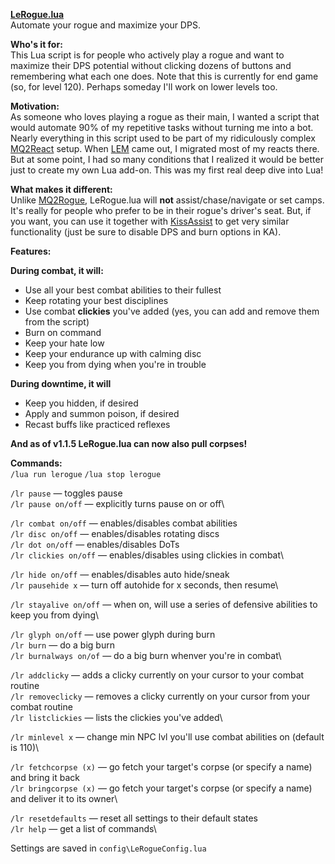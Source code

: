 **[LeRogue.lua](https://www.redguides.com/community/resources/lerogue-lua.2676/ "LeRogue.lua")**\
Automate your rogue and maximize your DPS.

**Who's it for:**\
This Lua script is for people who actively play a rogue and want to maximize their DPS potential without clicking dozens of buttons and remembering what each one does. Note that this is currently for end game (so, for level 120). Perhaps someday I'll work on lower levels too.

**Motivation:**\
As someone who loves playing a rogue as their main, I wanted a script that would automate 90% of my repetitive tasks without turning me into a bot. Nearly everything in this script used to be part of my ridiculously complex [MQ2React](https://www.redguides.com/community/resources/mq2react.1599/ "MQ2React") setup. When [LEM](https://www.redguides.com/community/resources/mighty-lua-event-manager.2539/ "(Mighty) Lua Events Manager") came out, I migrated most of my reacts there. But at some point, I had so many conditions that I realized it would be better just to create my own Lua add-on. This was my first real deep dive into Lua!

**What makes it different:**\
Unlike [MQ2Rogue](https://www.redguides.com/community/resources/mq2rogue.1084/ "MQ2Rogue"), LeRogue.lua will **not** assist/chase/navigate or set camps. It's really for people who prefer to be in their rogue's driver's seat. But, if you want, you can use it together with [KissAssist](https://www.redguides.com/wiki/KissAssist "kissassist") to get very similar functionality (just be sure to disable DPS and burn options in KA).

**Features:**

**During combat, it will:**

-   Use all your best combat abilities to their fullest
-   Keep rotating your best disciplines
-   Use combat **clickies** you've added (yes, you can add and remove them from the script)
-   Burn on command
-   Keep your hate low
-   Keep your endurance up with calming disc
-   Keep you from dying when you're in trouble

**During downtime, it will**

-   Keep you hidden, if desired
-   Apply and summon poison, if desired
-   Recast buffs like practiced reflexes

**And as of v1.1.5 LeRogue.lua can now also pull corpses!**

**Commands:**\
`/lua run lerogue`
`/lua stop lerogue`

`/lr pause` — toggles pause\
`/lr pause on/off` — explicitly turns pause on or off\

`/lr combat on/off` — enables/disables combat abilities\
`/lr disc on/off` — enables/disables rotating discs\
`/lr dot on/off` — enables/disables DoTs\
`/lr clickies on/off` — enables/disables using clickies in combat\

`/lr hide on/off` — enables/disables auto hide/sneak\
`/lr pausehide x` — turn off autohide for x seconds, then resume\

`/lr stayalive on/off` — when on, will use a series of defensive abilities to keep you from dying\

`/lr glyph on/off` — use power glyph during burn\
`/lr burn` — do a big burn\
`/lr burnalways on/of` — do a big burn whenver you're in combat\

`/lr addclicky` — adds a clicky currently on your cursor to your combat routine\
`/lr removeclicky` — removes a clicky currently on your cursor from your combat routine\
`/lr listclickies` — lists the clickies you've added\

`/lr minlevel x` — change min NPC lvl you'll use combat abilities on (default is 110)\

`/lr fetchcorpse (x)` — go fetch your target's corpse (or specify a name) and bring it back\
`/lr bringcorpse (x)` — go fetch your target's corpse (or specify a name) and deliver it to its owner\

`/lr resetdefaults` — reset all settings to their default states\
`/lr help` — get a list of commands\

Settings are saved in `config\LeRogueConfig.lua`
